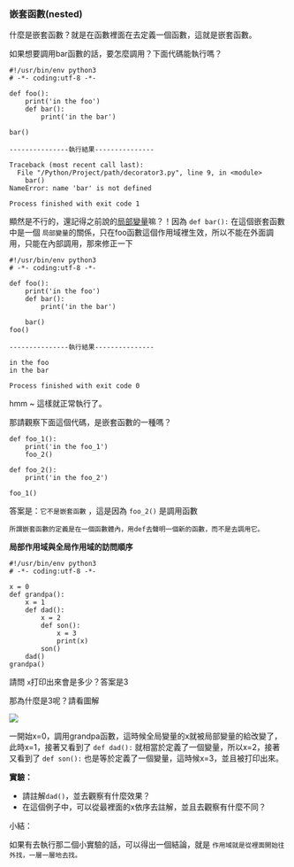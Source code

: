 ### 嵌套函數(nested)

什麼是嵌套函數？就是在函數裡面在去定義一個函數，這就是嵌套函數。

如果想要調用bar函數的話，要怎麼調用？下面代碼能執行嗎？

```
#!/usr/bin/env python3
# -*- coding:utf-8 -*-

def foo():
    print('in the foo')
    def bar():
        print('in the bar')

bar()

---------------執行結果---------------

Traceback (most recent call last):
  File "/Python/Project/path/decorator3.py", line 9, in <module>
    bar()
NameError: name 'bar' is not defined

Process finished with exit code 1
```

顯然是不行的，還記得之前說的[局部變量](http://www.cnblogs.com/zarr12steven/p/6539075.html)嘛？！因為 `def bar():` 在這個嵌套函數中是一個 `局部變量`的關係，只在foo函數這個作用域裡生效，所以不能在外面調用，只能在內部調用，那來修正一下

```
#!/usr/bin/env python3
# -*- coding:utf-8 -*-

def foo():
    print('in the foo')
    def bar():
        print('in the bar')

    bar()
foo()

---------------執行結果---------------

in the foo
in the bar

Process finished with exit code 0
```

hmm ~ 這樣就正常執行了。

那請觀察下面這個代碼，是嵌套函數的一種嗎？

```
def foo_1():
    print('in the foo_1')
    foo_2()

def foo_2():
    print('in the foo_2')

foo_1()
```

答案是：`它不是嵌套函數` ，這是因為 `foo_2()` 是調用函數

`所謂嵌套函數的定義是在一個函數體內，用def去聲明一個新的函數，而不是去調用它。`

**局部作用域與全局作用域的訪問順序**

```
#!/usr/bin/env python3
# -*- coding:utf-8 -*-

x = 0
def grandpa():
    x = 1
    def dad():
        x = 2
        def son():
            x = 3
            print(x)
        son()
    dad()
grandpa()
```

請問 `x`打印出來會是多少？答案是3

那為什麼是3呢？請看圖解

![](http://images2015.cnblogs.com/blog/1070619/201706/1070619-20170604194556211-493497283.png)

一開始x=0，調用grandpa函數，這時候全局變量的x就被局部變量的給改變了，此時x=1，接著又看到了 `def dad():` 就相當於定義了一個變量，所以x=2，接著又看到了 `def son():` 也是等於定義了一個變量，這時候x=3，並且被打印出來。

**實驗：**

* 請註解`dad()`，並去觀察有什麼效果？
* 在這個例子中，可以從最裡面的x依序去註解，並且去觀察有什麼不同？

小結：

如果有去執行那二個小實驗的話，可以得出一個結論，就是 `作用域就是從裡面開始往外找，一層一層地去找。`
 





